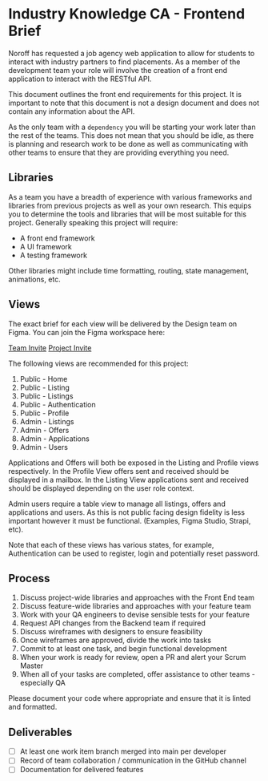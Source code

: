 # Industry Knowledge CA - Frontend Brief

Noroff has requested a job agency web application to allow for students to interact with industry partners to find placements. As a member of the development team your role will involve the creation of a front end application to interact with the RESTful API.

This document outlines the front end requirements for this project. It is important to note that this document is not a design document and does not contain any information about the API.

As the only team with a `dependency` you will be starting your work later than the rest of the teams. This does not mean that you should be idle, as there is planning and research work to be done as well as communicating with other teams to ensure that they are providing everything you need.

## Libraries

As a team you have a breadth of experience with various frameworks and libraries from previous projects as well as your own research. This equips you to determine the tools and libraries that will be most suitable for this project. Generally speaking this project will require:

- A front end framework
- A UI framework
- A testing framework

Other libraries might include time formatting, routing, state management, animations, etc.

## Views

The exact brief for each view will be delivered by the Design team on Figma. You can join the Figma workspace here: 

[Team Invite](https://www.figma.com/team_invite/redeem/rUtvliWUCyEWu1aFubq3hX)
[Project Invite](https://www.figma.com/design/nolP9LNjAqUOT0euPUnARH/Agency.noroff.dev?node-id=0-1&t=GOp7KaWeM9HJPLO5-1)

The following views are recommended for this project:

1. Public - Home
2. Public - Listing
3. Public - Listings
4. Public - Authentication
5. Public - Profile
6. Admin - Listings
7. Admin - Offers
8. Admin - Applications
9. Admin - Users

Applications and Offers will both be exposed in the Listing and Profile views respectively. In the Profile View offers sent and received should be displayed in a mailbox. In the Listing View applications sent and received should be displayed depending on the user role context.

Admin users require a table view to manage all listings, offers and applications and users. As this is not public facing design fidelity is less important however it must be functional. (Examples, Figma Studio, Strapi, etc).

Note that each of these views has various states, for example, Authentication can be used to register, login and potentially reset password.

## Process

1. Discuss project-wide libraries and approaches with the Front End team
2. Discuss feature-wide libraries and approaches with your feature team
3. Work with your QA engineers to devise sensible tests for your feature
4. Request API changes from the Backend team if required
5. Discuss wireframes with designers to ensure feasibility
6. Once wireframes are approved, divide the work into tasks
7. Commit to at least one task, and begin functional development
8. When your work is ready for review, open a PR and alert your Scrum Master
9. When all of your tasks are completed, offer assistance to other teams - especially QA

Please document your code where appropriate and ensure that it is linted and formatted.

## Deliverables

- [ ] At least one work item branch merged into main per developer
- [ ] Record of team collaboration / communication in the GitHub channel
- [ ] Documentation for delivered features
